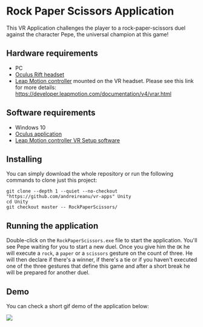 # Rock Paper Scissors Application

This VR Application challenges the player to a rock-paper-scissors duel against the character Pepe, the universal champion at this game!

## Hardware requirements

* PC
* [Oculus Rift headset](https://www.oculus.com/rift)
* [Leap Motion controller](https://www.leapmotion.com/) mounted on the VR headset. Please see this link for more details: https://developer.leapmotion.com/documentation/v4/vrar.html



## Software requirements

* Windows 10
* [Oculus application](https://www.oculus.com/setup/)
* [Leap Motion controller VR Setup software](https://developer.leapmotion.com/vr-setup)


## Installing

You can simply download the whole repository or run the following commands to clone just this project:

```
git clone --depth 1 --quiet --no-checkout "https://github.com/andreireanu/vr-apps" Unity
cd Unity
git checkout master -- RockPaperScissors/
```

## Running the application

Double-click on the ```RockPaperScissors.exe``` file to start the application. You'll see Pepe waiting for you to start a new duel. Once you give him the ```OK``` he will execute a ```rock```, a ```paper``` or a ```scissors``` gesture on the count of three. He will then declare if there's a winner, if there's a tie or if you haven't executed one of the three gestures that define this game and after a short break he will be prepared for another duel.

## Demo
You can check a short gif demo of the application below:

![](GIF/RockPaperScissors.gif)
